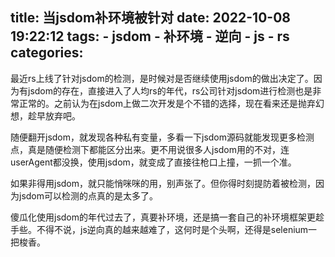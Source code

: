title: 当jsdom补环境被针对
date: 2022-10-08 19:22:12
tags:
    - jsdom
    - 补环境
    - 逆向
    - js
    - rs
categories:
---
最近rs上线了针对jsdom的检测，是时候对是否继续使用jsdom的做出决定了。因为有jsdom的存在，直接进入了人均rs的年代，rs公司针对jsdom进行检测也是非常正常的。之前认为在jsdom上做二次开发是个不错的选择，现在看来还是抛弃幻想，趁早放弃吧。

随便翻开jsdom，就发现各种私有变量，多看一下jsdom源码就能发现更多检测点，真是随便检测下都能区分出来。更不用说很多人jsdom用的不对，连userAgent都没换，使用jsdom，就变成了直接往枪口上撞，一抓一个准。

如果非得用jsdom，就只能悄咪咪的用，别声张了。但你得时刻提防着被检测，因为jsdom可以检测的点真的是太多了。

傻瓜化使用jsdom的年代过去了，真要补环境，还是搞一套自己的补环境框架更趁手些。不得不说，js逆向真的越来越难了，这何时是个头啊，还得是selenium一把梭香。
